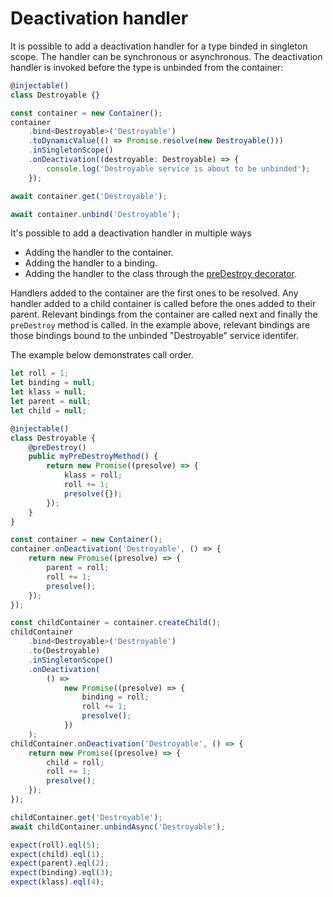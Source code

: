 # Deactivation handler

It is possible to add a deactivation handler for a type binded in singleton scope. The handler can be synchronous or asynchronous. The deactivation handler is invoked before the type is unbinded from the container:

```ts
@injectable()
class Destroyable {}

const container = new Container();
container
	.bind<Destroyable>('Destroyable')
	.toDynamicValue(() => Promise.resolve(new Destroyable()))
	.inSingletonScope()
	.onDeactivation((destroyable: Destroyable) => {
		console.log('Destroyable service is about to be unbinded');
	});

await container.get('Destroyable');

await container.unbind('Destroyable');
```

It's possible to add a deactivation handler in multiple ways

-   Adding the handler to the container.
-   Adding the handler to a binding.
-   Adding the handler to the class through the [preDestroy decorator](../features-and-api/26_pre_destroy.html).

Handlers added to the container are the first ones to be resolved. Any handler added to a child container is called before the ones added to their parent. Relevant bindings from the container are called next and finally the `preDestroy` method is called. In the example above, relevant bindings are those bindings bound to the unbinded "Destroyable" service identifer.

The example below demonstrates call order.

```ts
let roll = 1;
let binding = null;
let klass = null;
let parent = null;
let child = null;

@injectable()
class Destroyable {
	@preDestroy()
	public myPreDestroyMethod() {
		return new Promise((presolve) => {
			klass = roll;
			roll += 1;
			presolve({});
		});
	}
}

const container = new Container();
container.onDeactivation('Destroyable', () => {
	return new Promise((presolve) => {
		parent = roll;
		roll += 1;
		presolve();
	});
});

const childContainer = container.createChild();
childContainer
	.bind<Destroyable>('Destroyable')
	.to(Destroyable)
	.inSingletonScope()
	.onDeactivation(
		() =>
			new Promise((presolve) => {
				binding = roll;
				roll += 1;
				presolve();
			})
	);
childContainer.onDeactivation('Destroyable', () => {
	return new Promise((presolve) => {
		child = roll;
		roll += 1;
		presolve();
	});
});

childContainer.get('Destroyable');
await childContainer.unbindAsync('Destroyable');

expect(roll).eql(5);
expect(child).eql(1);
expect(parent).eql(2);
expect(binding).eql(3);
expect(klass).eql(4);
```
